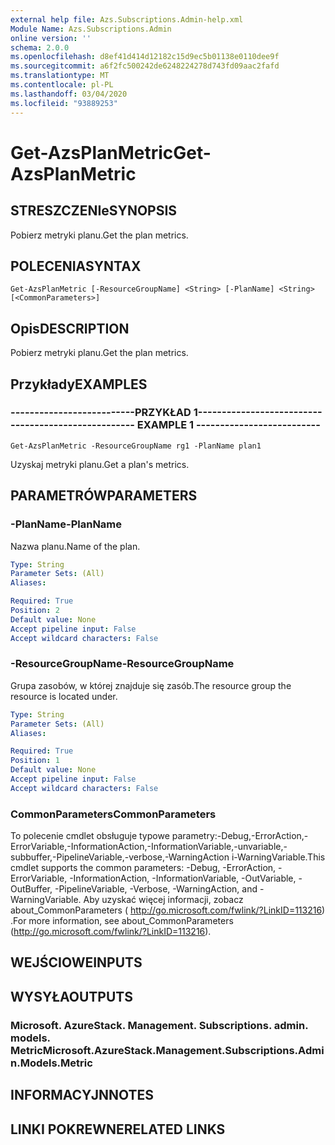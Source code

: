 ```yaml
---
external help file: Azs.Subscriptions.Admin-help.xml
Module Name: Azs.Subscriptions.Admin
online version: ''
schema: 2.0.0
ms.openlocfilehash: d8ef41d414d12182c15d9ec5b01138e0110dee9f
ms.sourcegitcommit: a6f2fc500242de6248224278d743fd09aac2fafd
ms.translationtype: MT
ms.contentlocale: pl-PL
ms.lasthandoff: 03/04/2020
ms.locfileid: "93889253"
---
```

# <span data-ttu-id="12813-101">Get-AzsPlanMetric</span><span class="sxs-lookup"><span data-stu-id="12813-101">Get-AzsPlanMetric</span></span>

## <span data-ttu-id="12813-102">STRESZCZENIe</span><span class="sxs-lookup"><span data-stu-id="12813-102">SYNOPSIS</span></span>
<span data-ttu-id="12813-103">Pobierz metryki planu.</span><span class="sxs-lookup"><span data-stu-id="12813-103">Get the plan metrics.</span></span>

## <span data-ttu-id="12813-104">POLECENIA</span><span class="sxs-lookup"><span data-stu-id="12813-104">SYNTAX</span></span>

```
Get-AzsPlanMetric [-ResourceGroupName] <String> [-PlanName] <String> [<CommonParameters>]
```

## <span data-ttu-id="12813-105">Opis</span><span class="sxs-lookup"><span data-stu-id="12813-105">DESCRIPTION</span></span>
<span data-ttu-id="12813-106">Pobierz metryki planu.</span><span class="sxs-lookup"><span data-stu-id="12813-106">Get the plan metrics.</span></span>

## <span data-ttu-id="12813-107">Przykłady</span><span class="sxs-lookup"><span data-stu-id="12813-107">EXAMPLES</span></span>

### <span data-ttu-id="12813-108">--------------------------PRZYKŁAD 1--------------------------</span><span class="sxs-lookup"><span data-stu-id="12813-108">-------------------------- EXAMPLE 1 --------------------------</span></span>
```
Get-AzsPlanMetric -ResourceGroupName rg1 -PlanName plan1
```

<span data-ttu-id="12813-109">Uzyskaj metryki planu.</span><span class="sxs-lookup"><span data-stu-id="12813-109">Get a plan's metrics.</span></span>

## <span data-ttu-id="12813-110">PARAMETRÓW</span><span class="sxs-lookup"><span data-stu-id="12813-110">PARAMETERS</span></span>

### <span data-ttu-id="12813-111">-PlanName</span><span class="sxs-lookup"><span data-stu-id="12813-111">-PlanName</span></span>
<span data-ttu-id="12813-112">Nazwa planu.</span><span class="sxs-lookup"><span data-stu-id="12813-112">Name of the plan.</span></span>

```yaml
Type: String
Parameter Sets: (All)
Aliases: 

Required: True
Position: 2
Default value: None
Accept pipeline input: False
Accept wildcard characters: False
```

### <span data-ttu-id="12813-113">-ResourceGroupName</span><span class="sxs-lookup"><span data-stu-id="12813-113">-ResourceGroupName</span></span>
<span data-ttu-id="12813-114">Grupa zasobów, w której znajduje się zasób.</span><span class="sxs-lookup"><span data-stu-id="12813-114">The resource group the resource is located under.</span></span>

```yaml
Type: String
Parameter Sets: (All)
Aliases: 

Required: True
Position: 1
Default value: None
Accept pipeline input: False
Accept wildcard characters: False
```

### <span data-ttu-id="12813-115">CommonParameters</span><span class="sxs-lookup"><span data-stu-id="12813-115">CommonParameters</span></span>
<span data-ttu-id="12813-116">To polecenie cmdlet obsługuje typowe parametry:-Debug,-ErrorAction,-ErrorVariable,-InformationAction,-InformationVariable,-unvariable,-subbuffer,-PipelineVariable,-verbose,-WarningAction i-WarningVariable.</span><span class="sxs-lookup"><span data-stu-id="12813-116">This cmdlet supports the common parameters: -Debug, -ErrorAction, -ErrorVariable, -InformationAction, -InformationVariable, -OutVariable, -OutBuffer, -PipelineVariable, -Verbose, -WarningAction, and -WarningVariable.</span></span> <span data-ttu-id="12813-117">Aby uzyskać więcej informacji, zobacz about_CommonParameters ( http://go.microsoft.com/fwlink/?LinkID=113216) .</span><span class="sxs-lookup"><span data-stu-id="12813-117">For more information, see about_CommonParameters (http://go.microsoft.com/fwlink/?LinkID=113216).</span></span>

## <span data-ttu-id="12813-118">WEJŚCIOWE</span><span class="sxs-lookup"><span data-stu-id="12813-118">INPUTS</span></span>

## <span data-ttu-id="12813-119">WYSYŁA</span><span class="sxs-lookup"><span data-stu-id="12813-119">OUTPUTS</span></span>

### <span data-ttu-id="12813-120">Microsoft. AzureStack. Management. Subscriptions. admin. models. Metric</span><span class="sxs-lookup"><span data-stu-id="12813-120">Microsoft.AzureStack.Management.Subscriptions.Admin.Models.Metric</span></span>

## <span data-ttu-id="12813-121">INFORMACYJN</span><span class="sxs-lookup"><span data-stu-id="12813-121">NOTES</span></span>

## <span data-ttu-id="12813-122">LINKI POKREWNE</span><span class="sxs-lookup"><span data-stu-id="12813-122">RELATED LINKS</span></span>


